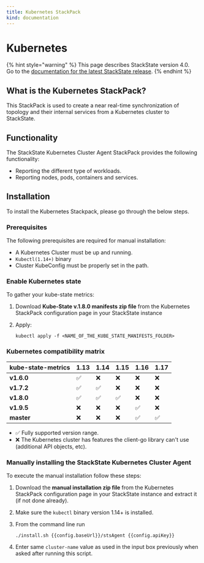 ```yaml
---
title: Kubernetes StackPack
kind: documentation
---
```


# Kubernetes

{% hint style="warning" %}
This page describes StackState version 4.0.  
Go to the [documentation for the latest StackState release](https://docs.stackstate.com/).
{% endhint %}

## What is the Kubernetes StackPack?

This StackPack is used to create a near real-time synchronization of topology and their internal services from a Kubernetes cluster to StackState.

## Functionality

The StackState Kubernetes Cluster Agent StackPack provides the following functionality:

* Reporting the different type of workloads.
* Reporting nodes, pods, containers and services.

## Installation

To install the Kubernetes Stackpack, please go through the below steps.

### Prerequisites

The following prerequisites are required for manual installation:

* A Kubernetes Cluster must be up and running.
* `Kubectl(1.14+)` binary
* Cluster KubeConfig must be properly set in the path.

### Enable Kubernetes state

To gather your kube-state metrics:

1. Download **Kube-State v.1.8.0 manifests zip file** from the Kubernetes StackPack configuration page in your StackState instance
2. Apply:

   ```text
   kubectl apply -f <NAME_OF_THE_KUBE_STATE_MANIFESTS_FOLDER>
   ```

### Kubernetes compatibility matrix

| kube-state-metrics | **1.13** | **1.14** | **1.15** | **1.16** | **1.17** |
| :--- | :--- | :--- | :--- | :--- | :--- |
| **v1.6.0** | ✅ | ❌ | ❌ | ❌ | ❌ |
| **v1.7.2** | ✅ | ✅ | ❌ | ❌ | ❌ |
| **v1.8.0** | ✅ | ✅ | ✅ | ❌ | ❌ |
| **v1.9.5** | ❌ | ❌ | ❌ | ✅ | ❌ |
| **master** | ❌ | ❌ | ❌ | ✅ | ✅ |

* ✅ Fully supported version range.
* ❌ The Kubernetes cluster has features the client-go library can't use \(additional API objects, etc\).

### Manually installing the StackState Kubernetes Cluster Agent

To execute the manual installation follow these steps:

1. Download the **manual installation zip file** from the Kubernetes StackPack configuration page in your StackState instance and extract it \(if not done already\).
2. Make sure the `kubectl` binary version 1.14+ is installed.
3. From the command line run

   ```text
   ./install.sh {{config.baseUrl}}/stsAgent {{config.apiKey}}
   ```

4. Enter same `cluster-name` value as used in the input box previously when asked after running this script.

